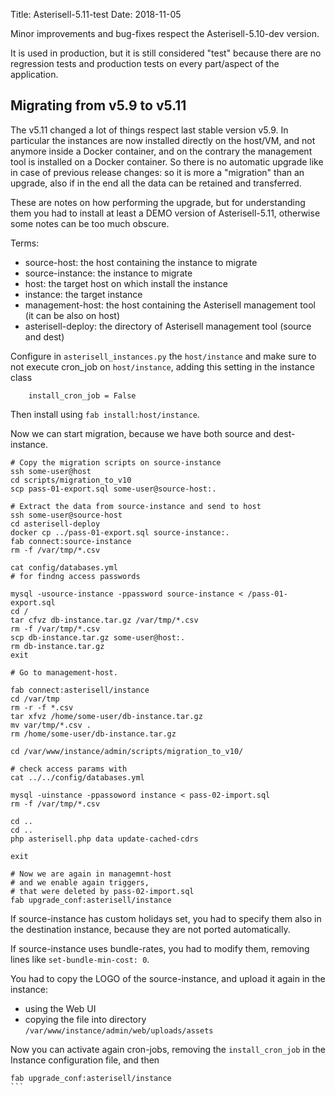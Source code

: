 Title: Asterisell-5.11-test
Date: 2018-11-05

Minor improvements and bug-fixes respect the Asterisell-5.10-dev version.

It is used in production, but it is still considered "test" because there are no regression tests and production tests on every part/aspect of the application.

## Migrating from v5.9 to v5.11

The v5.11 changed a lot of things respect last stable version v5.9. In particular the instances are now installed directly on the host/VM, and not anymore inside a Docker container, and on the contrary the management tool is installed on a Docker container. So there is no automatic upgrade like in case of previous release changes: so it is more a "migration" than an upgrade, also if in the end all the data can be retained and transferred.

These are notes on how performing the upgrade, but for understanding them you had to install at least a DEMO version of Asterisell-5.11, otherwise some notes can be too much obscure.

Terms:
* source-host: the host containing the instance to migrate 
* source-instance: the instance to migrate
* host: the target host on which install the instance
* instance: the target instance 
* management-host: the host containing the Asterisell management tool (it can be also on host)
* asterisell-deploy: the directory of Asterisell management tool (source and dest)

Configure in ``asterisell_instances.py`` the ``host/instance`` and make sure to not execute cron_job on ``host/instance``, adding this setting in the instance class 

```
    install_cron_job = False
```

Then install using ``fab install:host/instance``.

Now we can start migration, because we have both source and dest-instance.

```
# Copy the migration scripts on source-instance
ssh some-user@host
cd scripts/migration_to_v10
scp pass-01-export.sql some-user@source-host:.

# Extract the data from source-instance and send to host 
ssh some-user@source-host
cd asterisell-deploy
docker cp ../pass-01-export.sql source-instance:.
fab connect:source-instance
rm -f /var/tmp/*.csv

cat config/databases.yml
# for findng access passwords

mysql -usource-instance -ppassword source-instance < /pass-01-export.sql 
cd /
tar cfvz db-instance.tar.gz /var/tmp/*.csv
rm -f /var/tmp/*.csv
scp db-instance.tar.gz some-user@host:.
rm db-instance.tar.gz
exit

# Go to management-host.

fab connect:asterisell/instance
cd /var/tmp
rm -r -f *.csv
tar xfvz /home/some-user/db-instance.tar.gz
mv var/tmp/*.csv .
rm /home/some-user/db-instance.tar.gz 

cd /var/www/instance/admin/scripts/migration_to_v10/

# check access params with
cat ../../config/databases.yml

mysql -uinstance -ppassoword instance < pass-02-import.sql
rm -f /var/tmp/*.csv

cd ..
cd ..
php asterisell.php data update-cached-cdrs

exit

# Now we are again in managemnt-host
# and we enable again triggers,
# that were deleted by pass-02-import.sql
fab upgrade_conf:asterisell/instance
```

If source-instance has custom holidays set, you had to specify them also in the destination instance, because they are not ported automatically. 

If source-instance uses bundle-rates, you had to modify them, removing lines like ``set-bundle-min-cost: 0``.

You had to copy the LOGO of the source-instance, and upload it again in the instance:
* using the Web UI
* copying the file into directory ``/var/www/instance/admin/web/uploads/assets``

Now you can activate again cron-jobs, removing the ``install_cron_job`` in the Instance configuration file, and then

````
fab upgrade_conf:asterisell/instance
```
